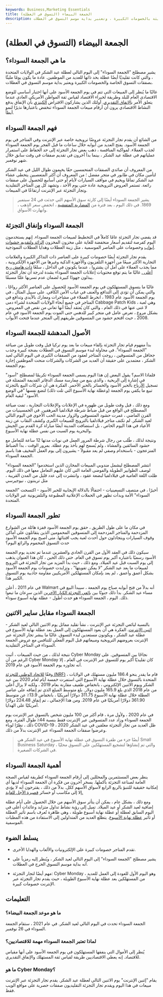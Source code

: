 ```yaml
---
keywords: Business,Marketing Essentials
title: الجمعة البيضاء (التسوق في العطلة)
description: تقام الجمعة السوداء في اليوم التالي لعيد الشكر ، وهي مليئة بالخصومات الكبيرة ، وتعتبر بداية موسم التسوق في العطلات.
---
```


# الجمعة البيضاء (التسوق في العطلة)
## ما هي الجمعة السوداء؟

يشير مصطلح "الجمعة السوداء" إلى اليوم التالي لعطلة عيد الشكر في الولايات المتحدة ، والتي كانت تقليديًا أيضًا عطلة بحد ذاتها للعديد من الموظفين. عادة ما يكون يومًا مليئًا بصفقات التسوق الخاصة والخصومات الكبيرة ويعتبر بداية موسم التسوق في العطلات.

غالبًا ما يُنظر إلى المبيعات التي تتم في يوم الجمعة الأسود على أنها اختبار أساسي للوضع الاقتصادي العام للبلد وطريقة لخبراء الاقتصاد لقياس ثقة المواطن الأمريكي العادي عندما يتعلق الأمر [بالإنفاق التقديري](/discretionary-expense). أولئك الذين يشاركون الافتراض [الكينزي](/keynesianeconomics) بأن الإنفاق يدفع النشاط الاقتصادي يرون أن أرقام مبيعات الجمعة السوداء تنخفض باعتبارها نذيرًا لنمو أبطأ.

## فهم الجمعة السوداء

من الشائع أن يقدم تجار التجزئة عروضًا ترويجية خاصة عبر الإنترنت وفي المتاجر في يوم الجمعة الأسود. يفتح العديد من أبوابه خلال ساعات ما قبل الفجر يوم الجمعة السوداء لجذب العملاء. لمواكبة المنافسة ، ذهب بعض تجار التجزئة إلى حد الحفاظ على استمرار عملياتهم في عطلة عيد الشكر ، بينما بدأ آخرون في تقديم صفقات في وقت سابق خلال شهر نوفمبر.

من المعروف أن صائدي الصفقات المتحمسين حقًا يخيمون طوال الليل في عيد الشكر لتأمين مكان في طابور في متجر مفضل ؛ من المعروف أن أكثر المتعصبين يتخطى عشاء عيد الشكر تمامًا ويخيم في مواقف السيارات لأيام أو حتى أسابيع للحصول على صفقات رائعة. تستمر العروض الترويجية عادة حتى يوم الأحد ، وتشهد كل [من](/brickandmortar) المتاجر التقليدية وتجار التجزئة عبر الإنترنت ارتفاعًا في المبيعات.

> يشير الجمعة السوداء أيضًا إلى كارثة سوق الأسهم التي حدثت في 24 سبتمبر 1869. في ذلك اليوم ، بعد فترة من [المضاربة المتفشية](/speculation) ، انخفض سعر الذهب ، وانهارت الأسواق.

>

## الجمعة السوداء وإنفاق التجزئة

قد يقضي تجار التجزئة عامًا كاملاً في التخطيط لمبيعات الجمعة السوداء. إنهم يستخدمون اليوم كفرصة لتقديم أسعار منخفضة للغاية على مخزون المخزون [الزائد ولتقديم حشوات أبواب](/doorbuster) وخصومات على العناصر الموسمية ، مثل زينة العطلات وهدايا العطلات النموذجية.

يقدم تجار التجزئة أيضًا خصومات كبيرة على العناصر ذات التذاكر الكبيرة والعلامات التجارية الأكثر مبيعًا من أجهزة التلفزيون والأجهزة الذكية وغيرها من الأجهزة الإلكترونية ، مما يجذب العملاء على أمل أن يشتروا ، عندما يكونون في الداخل ، سلعًا [ذات هامش ربح أعلى .](/profitmargin) غالبًا ما يتم توقع محتويات إعلانات الجمعة السوداء بشدة لدرجة أن تجار التجزئة يبذلون جهودًا كبيرة لضمان عدم تسربها علنًا مسبقًا.

غالبًا ما يتسوق المستهلكون في يوم الجمعة الأسود للحصول على العناصر الأكثر رواجًا ، والتي يمكن أن تؤدي إلى التدافع والعنف في غياب الأمن الكافي. على سبيل المثال ، في يوم الجمعة الأسود عام 1983 ، انخرط العملاء في مشاجرات ومعارك بالأيدي وتدافع في المتاجر في جميع أنحاء الولايات المتحدة لشراء دمى Cabbage Patch Kids ، وهي لعبة لا غنى عنها في ذلك العام ، والتي كان يُعتقد أيضًا أنها تعاني من نقص في المعروض. بشكل مروع ، تعرض عامل في متجر كبير للدهس حتى الموت يوم الجمعة الأسود في عام 2008 ، حيث اقتحم حشود من المتسوقين طريقهم إلى المتجر عندما فتحت الأبواب.

## الأصول المدهشة للجمعة السوداء

بدأ مفهوم قيام تجار التجزئة بإلقاء مبيعات ما بعد يوم تركيا قبل وقت طويل من صياغة "الجمعة السوداء". في محاولة لبدء موسم التسوق في العطلات بضجة كبيرة وجذب جحافل من المتسوقين ، روجت المتاجر لعقود من الصفقات الكبرى في اليوم التالي لعيد الشكر ، معتمدين على حقيقة أن العديد من الشركات والشركات منحت الموظفين إجازة يوم الجمعة.

فلماذا الاسم؟ يقول البعض إن هذا اليوم يسمى الجمعة السوداء تكريمًا لمصطلح "أسود" في إشارة إلى الربحية ، والذي ينبع من ممارسة مسك الدفاتر القديمة المتمثلة في تسجيل [الأرباح](/profit) بالحبر الأسود والخسائر بالحبر الأحمر. الفكرة هي أن شركات البيع بالتجزئة تبيع ما يكفي يوم الجمعة (وعطلة نهاية الأسبوع التي تلت ذلك) لتضع نفسها "في الوضع الأسود" لبقية العام.

ومع ذلك ، قبل وقت طويل من ظهوره في الإعلانات والإعلانات التجارية ، تمت صياغة المصطلح في الواقع من قبل ضباط شرطة فيلادلفيا المرهقين. في الخمسينيات من القرن الماضي ، غمرت حشود المتسوقين والزوار مدينة الحب الأخوي في اليوم التالي لعيد الشكر. لم تكتف متاجر فيلادلفيا بالترويج للمبيعات الكبرى وكشف النقاب عن زينة الأعياد في هذا اليوم الخاص ، بل استضافت المدينة أيضًا مباراة كرة القدم بين الجيش والبحرية يوم السبت من نفس عطلة نهاية الأسبوع.

ونتيجة لذلك ، طُلب من رجال شرطة المرور العمل في نوبات مدتها 12 ساعة للتعامل مع حشود السائقين والمشاة ، ولم يُسمح لهم بأخذ يوم عطلة. بمرور الوقت ، بدأ الضباط المنزعجون - باستخدام وصفي لم يعد مقبولاً - يشيرون إلى يوم العمل المخيف هذا باسم الجمعة السوداء.

انتشر المصطلح ليشمل مندوبي المبيعات المخازن الذين استخدموا "الجمعة السوداء" لوصف الطوابير الطويلة والفوضى العامة التي كان عليهم التعامل معها في ذلك اليوم. ظلت اللغة العامية في فيلادلفيا لبضعة عقود ، وانتشرت إلى عدد قليل من المدن القريبة ، مثل ترينتون ، نيوجيرسي

أخيرًا ، في منتصف التسعينيات - احتفالًا بالدلالة الإيجابية للحبر الأسود - اكتسحت "الجمعة السوداء" الأمة وبدأت تظهر في الحملات الإعلانية المطبوعة والتلفزيونية عبر الولايات المتحدة.

## تطور الجمعة السوداء

في مكان ما على طول الطريق ، حقق يوم الجمعة الأسود قفزة هائلة من الشوارع المزدحمة والمتاجر المزدحمة إلى المتسوقين المحمومين الذين يتقاتلون على أماكن وقوف السيارات ويتجادلون حول أحدث لعبة يجب اقتنائها. متى أصبح يوم الجمعة الأسود حدث التسوق المحموم والرائع اليوم؟

سيكون ذلك في العقد الأول من القرن الحادي والعشرين عندما تم تحديد يوم الجمعة الأسود رسميًا باعتباره أكبر يوم تسوق في العام. حتى ذلك الحين ، كان هذا العنوان يذهب إلى يوم السبت قبل عيد الميلاد. ومع ذلك ، حيث بدأ المزيد من تجار التجزئة في الترويج لمبيعات ما بعد عيد الشكر "لا يمكن تفويتها" ، وتزايدت خصومات يوم الجمعة الأسود بشكل أعمق وأعمق ، لم يعد بإمكان المستهلكين الأمريكيين مقاومة جاذبية يوم التسوق الكبير هذا.

في عام 2011 ، أعلن Walmart أنه بدلاً من فتح أبوابه صباح يوم الجمعة ، سيبدأ البيع في مساء عيد الشكر. بدأ ذلك جنونًا بين [بائعي التجزئة الكبار الآخرين](/big_box_retailer) الذين سرعان ما تبعوا ذلك. اليوم ، الجمعة السوداء هو حدث أطول - عطلة نهاية أسبوع سوداء.

## الجمعة السوداء مقابل سايبر الاثنين

بالنسبة لبائعي التجزئة عبر الإنترنت ، نشأ تقليد مماثل يوم الاثنين التالي لعيد الشكر - [إثنين الإنترنت](/cybermonday). الفكرة هي أن يعود المستهلكون إلى العمل بعد عطلة نهاية الأسبوع في عطلة عيد الشكر ، ويكونون مستعدين لبدء التسوق. غالبًا ما يبشر تجار التجزئة عبر الإنترنت بعروضهم الترويجية ومبيعاتهم قبل اليوم الفعلي للتنافس مع عروض الجمعة السوداء في المتاجر التقليدية.

نتيجة لذلك ، من حيث المبيعات ، أثبت Cyber Monday نجاحًا بين المتسوقين. على الرغم من أن Cyber Monday كان تقليديًا أكبر يوم للتسوق عبر الإنترنت في العام ، إلا أنه تجاوزه يوم الجمعة الأسود في عام 2019.

وفقًا [للاتحاد الوطني للتجزئة (NRF)](/national-retail-federation-nrf) ، قام ما يقدر بنحو 186.4 مليون مستهلك في الولايات المتحدة بالتسوق خلال عطلة نهاية الأسبوع التي استمرت خمسة أيام لعام 2020 بين عيد الشكر ويوم الاثنين الإلكتروني ، بانخفاض طفيف مقارنة بعام 2019 ، ولكنه لا يزال أعلى من عام 2018 الذي بلغ 165.9 مليون دولار. بلغ متوسط المبلغ الذي تم إنفاقه على عناصر العطلة خلال عطلة نهاية الأسبوع 311.75 دولارًا أمريكيًا ، بانخفاض 13.9٪ عن متوسط 361.90 دولارًا أمريكيًا في عام 2019. ومن هذا الإجمالي ، تم إنفاق 224.48 دولارًا أمريكيًا على الهدايا.

في عام 2020 ، ولأول مرة ، قام أكثر من 100 مليون شخص بالتسوق عبر الإنترنت يوم الجمعة السوداء وزاد عدد المتسوقين عبر الإنترنت فقط بنسبة 44٪ طوال الفترة. ومع ذلك ، نظرًا لوباء COVID-19 ، ظل العديد من تجار التجزئة مغلقين في عيد الشكر 2020 وعرضوا صفقات الجمعة السوداء عبر الإنترنت بدلاً من ذلك.

> أيضًا جزء من طفرة التسوق في عطلة نهاية الأسبوع في عيد الشكر هي Small Business Saturday ، والتي تم إنشاؤها لتشجيع المستهلكين على التسوق محليًا في الشركات الصغيرة.

>

## أهمية الجمعة السوداء

ينظر بعض المستثمرين والمحللين إلى أرقام الجمعة السوداء كطريقة لقياس الصحة العامة لصناعة التجزئة بأكملها. يسخر آخرون من فكرة أن الجمعة السوداء لديها أي إمكانية حقيقية للتنبؤ بالربع الرابع لأسواق الأسهم ككل. بدلاً من ذلك ، يقترحون أنه لا يؤدي إلا إلى مكاسب أو خسائر [قصيرة الأجل للغاية.](/short-term-gain)

ومع ذلك ، بشكل عام ، يمكن أن يتأثر سوق الأسهم من خلال الحصول على أيام عطلة إضافية لعيد الشكر أو عيد الميلاد. تميل إلى رؤية نشاط تداول متزايد وعائدات أعلى في اليوم السابق لعطلة أو عطلة نهاية أسبوع طويلة ، وهي ظاهرة تُعرف باسم تأثير العطلة أو تأثير [عطلة نهاية الأسبوع](/weekendeffect). يتطلع العديد من المتداولين إلى الاستفادة من هذه المطبات الموسمية.

## يسلط الضوء

- تقدم المتاجر خصومات كبيرة على الإلكترونيات والألعاب والهدايا الأخرى.

- يشير مصطلح "الجمعة السوداء" إلى اليوم التالي لعيد الشكر ، ويُنظر إليه رمزياً على أنه بداية موسم التسوق الحرج في العطلات.

- مهم أيضًا لتجار التجزئة: Cyber Monday ، وهو اليوم الأول للعودة إلى العمل للعديد من المستهلكين بعد عطلة نهاية الأسبوع الطويلة ، حيث يقدم تجار التجزئة عبر الإنترنت خصومات كبيرة.

## التعليمات

### ما هو موعد الجمعة البيضاء؟

الجمعة السوداء تحدث في اليوم التالي لعيد الشكر. في عام 2021 ، ستقام الجمعة السوداء في 26 نوفمبر.

### لماذا تعتبر الجمعة السوداء مهمة للاقتصاديين؟

يُنظر إلى الأموال التي ينفقها المستهلكون في يوم الجمعة الأسود على أنها مقياس للاقتصاد. إنه يعطي الاقتصاديين طريقة لقياس ثقة المستهلك والإنفاق التقديري.

### ما هو Cyber Monday؟

يقام "إثنين الإنترنت" يوم الاثنين التالي لعطلة عيد الشكر. يقدم تجار التجزئة عبر الإنترنت مبيعات في هذا اليوم ويقدم تجار التجزئة التقليديون صفقات حصرية على مواقع الويب فقط.

